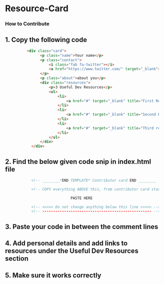 # Resource-Card


### How to Contribute 

## 1. Copy the following code
```html
          <div class="card">
                <p class="name">Your name</p>
                <p class="contact">
                    <i class="fab fa-twitter"></i>
                    <a href="https://www.twitter.com/" target="_blank">Your handle</a>
                </p>
                <p class="about">about you</p>
                <div class="resources">
                    <p>3 Useful Dev Resources</p>
                    <ul>
                        <li>
                            <a href="#" target="_blank" title="First Resource">Resource 1</a>
                        </li>
                        <li>
                            <a href="#" target="_blank" title="Second Resource">Resource 2</a>
                        </li>
                        <li>
                            <a href="#" target="_blank" title="Third resource">Resource 3</a>
                        </li>
                    </ul>
                </div>
            </div>
```
## 2. Find the below given code snip in index.html file
```html
            <!-- ________*END TEMPLATE* Contributor card END ________  -->

            <!-- COPY everything ABOVE this, from contributor card start to end along with the "START" and "END" comment lines -->

                              PASTE HERE 

            <!-- <<<<< Do not change anything below this line >>>>> -->
            <!-- -------------------------------------------------- -->
```
## 3. Paste your code in between the comment lines
## 4. Add personal details and add links to resources under the Useful Dev Resources section 
## 5. Make sure it works correctly
